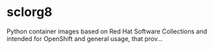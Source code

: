# sclorg8
Python container images based on Red Hat Software Collections and intended for OpenShift and general usage, that prov…
